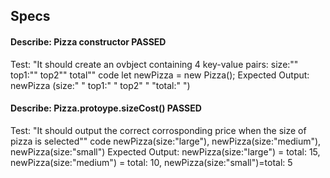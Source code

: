 ## Specs

#### Describe: Pizza constructor PASSED
Test: "It should create an ovbject containing 4 key-value pairs:  size:"" top1:"" top2"" total""
code let newPizza = new Pizza();
Expected Output: newPizza (size:" " top1:" " top2" " "total:" ")

#### Describe: Pizza.protoype.sizeCost() PASSED
Test: "It should output the correct corrosponding price when the size of pizza is selected""
code newPizza(size:"large"), newPizza(size:"medium"), newPizza(size:"small")
Expected Output: newPizza(size:"large") = total: 15, newPizza(size:"medium") = total: 10, newPizza(size:"small")=total: 5